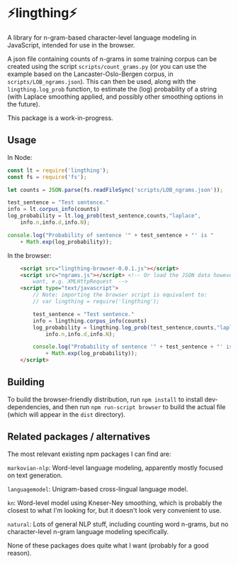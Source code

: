 # ⚡lingthing⚡

A library for n-gram-based character-level language modeling in JavaScript,
intended for use in the browser.

A json file containing counts of n-grams in some training corpus can be
created using the script `scripts/count_grams.py` (or you can use the
example based on the Lancaster-Oslo-Bergen corpus, in 
`scripts/LOB_ngrams.json`).  This can then be
used, along with the `lingthing.log_prob` function, to estimate
the (log) probability of a string (with Laplace smoothing applied, and
possibly other smoothing options in the future).

This package is a work-in-progress.

## Usage
In Node:
```javascript
const lt = require('lingthing');
const fs = require('fs');

let counts = JSON.parse(fs.readFileSync('scripts/LOB_ngrams.json'));

test_sentence = "Test sentence."
info = lt.corpus_info(counts)
log_probability = lt.log_prob(test_sentence,counts,"laplace",
    info.n,info.d,info.N);

console.log("Probability of sentence '" + test_sentence + "' is " 
    + Math.exp(log_probability));
```

In the browser:
```html
    <script src="lingthing-browser-0.0.1.js"></script>
    <script src="ngrams.js"></script> <!-- Or load the JSON data however you
        want, e.g. XMLHttpRequest  -->
    <script type="text/javascript">
        // Note: importing the browser script is equivalent to:
        // var lingthing = require('lingthing');

        test_sentence = "Test sentence."
        info = lingthing.corpus_info(counts)
        log_probability = lingthing.log_prob(test_sentence,counts,"laplace",
            info.n,info.d,info.N);

        console.log("Probability of sentence '" + test_sentence + "' is " 
            + Math.exp(log_probability));
    </script>
```

## Building
To build the browser-friendly distribution, run `npm install` to
install dev-dependencies, and then run `npm run-script browser` to build
the actual file (which will appear in the `dist` directory).

## Related packages / alternatives
The most relevant existing npm packages I can find are:

`markovian-nlp`: Word-level language modeling, apparently mostly focused on text generation.

`languagemodel`: Unigram-based cross-lingual language model.

`kn`: Word-level model using Kneser-Ney smoothing, which is probably the closest to what I'm looking for, but it doesn't look very convenient to use.

`natural`: Lots of general NLP stuff, including counting word n-grams, but no character-level n-gram language modeling specifically.

None of these packages does quite what I want (probably for a good
reason).
